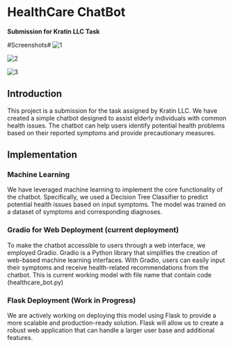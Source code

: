  # HealthCare ChatBot

**Submission for Kratin LLC Task**


#Screenshots#
![1](https://github.com/Yash0-bit/Chat_bot_healt_care/assets/141344406/b923aa10-43cd-479d-b4c8-460e34732469)

![2](https://github.com/Yash0-bit/Chat_bot_healt_care/assets/141344406/4a886c2d-a6f2-4e30-b54a-f66ffe665869)

![3](https://github.com/Yash0-bit/Chat_bot_healt_care/assets/141344406/a4d81365-548c-4655-9e90-a06ca63267cd)




## Introduction

This project is a submission for the task assigned by Kratin LLC. We have created a simple chatbot designed to assist elderly individuals with common health issues. The chatbot can help users identify potential health problems based on their reported symptoms and provide precautionary measures.

## Implementation

### Machine Learning
We have leveraged machine learning to implement the core functionality of the chatbot. Specifically, we used a Decision Tree Classifier to predict potential health issues based on input symptoms. The model was trained on a dataset of symptoms and corresponding diagnoses.

### Gradio for Web Deployment  (current deployment)
To make the chatbot accessible to users through a web interface, we employed Gradio. Gradio is a Python library that simplifies the creation of web-based machine learning interfaces. With Gradio, users can easily input their symptoms and receive health-related recommendations from the chatbot.
This is current working model with file name that contain code (healthcare_bot.py)

### Flask Deployment (Work in Progress)
We are actively working on deploying this model using Flask to provide a more scalable and production-ready solution. Flask will allow us to create a robust web application that can handle a larger user base and additional features.






